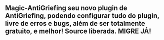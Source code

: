 ## Magic-AntiGriefing seu novo plugin de AntiGriefing, podendo configurar tudo do plugin, livre de erros e bugs, além de ser totalmente gratuito, e melhor! Source liberada. MIGRE JÁ!
